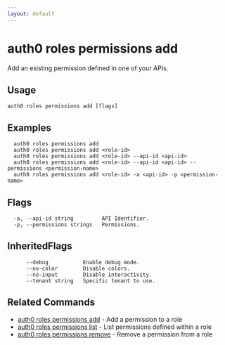```yaml
---
layout: default
---
```

# auth0 roles permissions add

Add an existing permission defined in one of your APIs.

## Usage
```
auth0 roles permissions add [flags]
```

## Examples

```
  auth0 roles permissions add
  auth0 roles permissions add <role-id>
  auth0 roles permissions add <role-id> --api-id <api-id>
  auth0 roles permissions add <role-id> --api-id <api-id> --permissions <permission-name>
  auth0 roles permissions add <role-id> -a <api-id> -p <permission-name>
```


## Flags

```
  -a, --api-id string         API Identifier.
  -p, --permissions strings   Permissions.
```


## InheritedFlags

```
      --debug           Enable debug mode.
      --no-color        Disable colors.
      --no-input        Disable interactivity.
      --tenant string   Specific tenant to use.
```


## Related Commands

- [auth0 roles permissions add](auth0_roles_permissions_add.md) - Add a permission to a role
- [auth0 roles permissions list](auth0_roles_permissions_list.md) - List permissions defined within a role
- [auth0 roles permissions remove](auth0_roles_permissions_remove.md) - Remove a permission from a role


